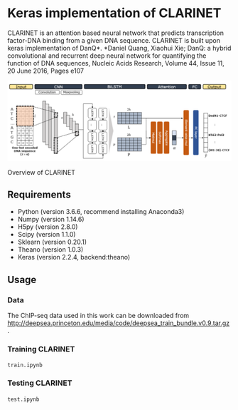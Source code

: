 # Keras implementation of CLARINET
CLARINET is an attention based neural network that predicts transcription factor-DNA binding from a given DNA sequence.
CLARINET is built upon keras implementation of DanQ*.
*Daniel Quang, Xiaohui Xie; DanQ: a hybrid convolutional and recurrent deep neural network for quantifying the function of DNA sequences, Nucleic Acids Research, Volume 44, Issue 11, 20 June 2016, Pages e107

![model image](overview.PNG)

  Overview of CLARINET

## Requirements
- Python (version 3.6.6, recommend installing Anaconda3)
- Numpy (version 1.14.6)
- H5py (version 2.8.0)
- Scipy (version 1.1.0)
- Sklearn (version 0.20.1)
- Theano (version 1.0.3)
- Keras (version 2.2.4, backend:theano)

## Usage
### Data
The ChIP-seq data used in this work can be downloaded from <http://deepsea.princeton.edu/media/code/deepsea_train_bundle.v0.9.tar.gz>.

### Training CLARINET
`train.ipynb`

### Testing CLARINET
`test.ipynb`
